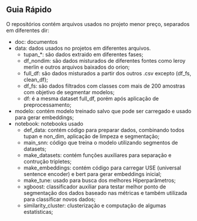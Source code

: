 
## Guia Rápido
O repositórios contém arquivos usados no projeto menor preço, separados em diferentes dir:
* doc: documentos
* data: dados usados no projetos em diferentes arquivos.
  * tupan_*: são dados extraido em diferentes fases;
  * df_nondim: são dados misturados de diferentes fontes como leroy merlin e outros arquivos baixados do orion;
  * full_df: são dados misturados a partir dos outros .csv excepto (df_fs, clean_df);
  * df_fs: são dados filtrados com classes com mais de 200 amostras com objetivo de segmentar modelos;
  * df: é a mesma dataset full_df, porém após aplicação de preprocessamento;
* modelo: contém modelo treinado salvo que pode ser carregado e usado para gerar embeddings;
* notebook: notebooks usado
  * def_data: contém código para preparar dados, combinando todos tupan e non_dim, aplicação de limpeza e segmentação;
  * main_snn: código que treina o modelo utilizando segmentos de datasets;
  * make_datasets: contém funções auxiliares para separação e contrução tripletes;
  * make_embeddings: contém código para carregar USE (universal sentence encoder) e bert para gerar embeddings inicial;
  * make_tune: usado para busca dos melhores Hiperparâmetros;
  * xgboost: classificador auxiliar para testar melhor ponto de segmentação dos dados baseado nas métricas e também utilizada para classificar novos dados;
  * similarity_cluster: clusterização e computação de algumas estatísticas;